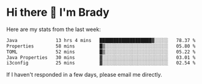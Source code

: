 # Hi there 👋 I'm Brady

Here are my stats from the last week:
<!--START_SECTION:waka-->

```txt
Java              13 hrs 4 mins   ███████████████████▓░░░░░   78.37 %
Properties        58 mins         █▒░░░░░░░░░░░░░░░░░░░░░░░   05.80 %
TOML              52 mins         █▒░░░░░░░░░░░░░░░░░░░░░░░   05.22 %
Java Properties   30 mins         ▓░░░░░░░░░░░░░░░░░░░░░░░░   03.01 %
i3config          25 mins         ▓░░░░░░░░░░░░░░░░░░░░░░░░   02.54 %
```

<!--END_SECTION:waka-->

If I haven't responded in a few days, please email me directly. 
